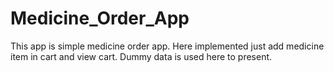 # Medicine_Order_App
This app is simple medicine order app. Here implemented just add medicine item in cart and view cart. Dummy data is used here to present.
